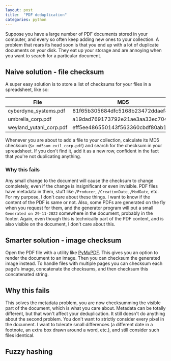 ```yaml
---
layout: post
title:  "PDF deduplication"
categories: python
---
```

Suppose you have a large number of PDF documents stored in your computer, and every so often keep adding new ones to your collection. A problem that rears its head soon is that you end up with a lot of duplicate documents on your disk. They eat up your storage and are annoying when you want to search for a particular document.

## Naive solution - file checksum
A super easy solution is to store a list of checksums for your files in a spreadsheet, like so:

| File                    | MD5                              |
|-------------------------|----------------------------------|
| cyberdyne_systems.pdf   | 81f65b305684dfc5168b23472ddaef88 |
| umbrella_corp.pdf       | a19dad769173792e21ae3aa33ec704d1 |
| weyland_yutani_corp.pdf | eff5ee486550143f563360cbdf80ab10 |

Whenever you are about to add a file to your collection, calculate its MD5 checksum (`$> md5sum evil_corp.pdf`) and search for the checksum in your spreadsheet. If you don't find it, add it as a new row, confident in the fact that you're not duplicating anything.

### Why this fails
Any small change to the document will cause the checksum to change completely, even if the change is insignificant or even invisible. PDF files have metadata in them, stuff like `/Producer`, `/CreationDate`, `/ModDate`, etc. For my purpose, I don't care about these things. I want to know if the content of the PDF is same or not. Also, some PDFs are generated on the fly when you request for them, and the generator program will put a small `Generated on 29-11-2022` somewhere in the document, probably in the footer. Again, even though this is technically part of the PDF content, and is also visible on the document, I don't care about this.

## Smarter solution - image checksum
Open the PDF file with a utility like [PyMuPDF](https://github.com/pymupdf/PyMuPDF). This gives you an option to render the document to an image. Then you can checksum the generated image instead. To handle files with multiple pages you can checksum each page's image, concatenate the checksums, and then checksum this concatenated string.

## Why this fails
This solves the metadata problem, you are now checksumming the visible part of the document, which is what you care about. Metadata can be totally different, but that won't affect your deduplication.
It still doesn't do anything about the second problem. You don't want to strictly consider every pixel in the document. I want to tolerate small differences (a different date in a footnote, an extra box drawn around a word, etc.), and still consider such files identical.

## Fuzzy hashing
